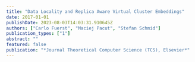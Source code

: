 ```yaml
---
title: "Data Locality and Replica Aware Virtual Cluster Embeddings"
date: 2017-01-01
publishDate: 2023-08-03T14:03:31.910645Z
authors: ["Carlo Fuerst", "Maciej Pacut", "Stefan Schmid"]
publication_types: ["1"]
abstract: ""
featured: false
publication: "*Journal Theoretical Computer Science (TCS), Elsevier*"
---
```


